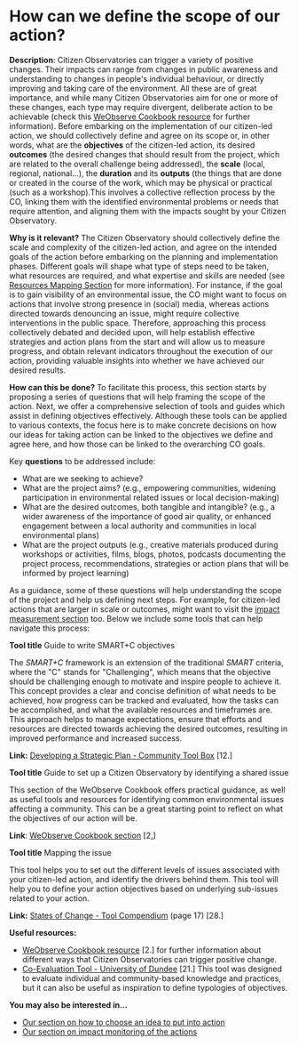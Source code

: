 # How can we define the scope of our action?

**Description**: Citizen Observatories can trigger a variety of positive changes. Their impacts can range from changes in public awareness and understanding to changes in people's individual behaviour, or directly improving and taking care of the environment. All these are of great importance, and while many Citizen Observatories aim for one or more of these changes, each type may require divergent, deliberate action to be achievable (check this [WeObserve Cookbook resource](https://www.weobserve.eu/wo-cookbook/by-triggering-change/) for further information). Before embarking on the implementation of our citizen-led action, we should collectively define and agree on its scope or, in other words, what are the **objectives** of the citizen-led action, its desired **outcomes** (the desired changes that should result from the project, which are related to the overall challenge being addressed), the **scale** (local, regional, national…), the **duration** and its **outputs** (the things that are done or created in the course of the work, which may be physical or practical (such as a workshop).This involves a collective reflection process by the CO, linking them with the identified environmental problems or needs that require attention, and aligning them with the impacts sought by your Citizen Observatory.

**Why is it relevant?** The Citizen Observatory should collectively define the scale and complexity of the citizen-led action, and agree on the intended goals of the action before embarking on the planning and implementation phases. Different goals will shape what type of steps need to be taken, what resources are required, and what expertise and skills are needed (see [Resources Mapping Section](broken-reference) for more information). For instance, if the goal is to gain visibility of an environmental issue, the CO might want to focus on actions that involve strong presence in (social) media, whereas actions directed towards denouncing an issue, might require collective interventions in the public space. Therefore, approaching this process collectively debated and decided upon, will help establish effective strategies and action plans from the start and will allow us to measure progress, and obtain relevant indicators throughout the execution of our action, providing valuable insights into whether we have achieved our desired results.

**How can this be done?** To facilitate this process, this section starts by proposing a series of questions that will help framing the scope of the action. Next, we offer a comprehensive selection of tools and guides which assist in defining objectives effectively. Although these tools can be applied to various contexts, the focus here is to make concrete decisions on how our ideas for taking action can be linked to the objectives we define and agree here, and how those can be linked to the overarching CO goals.

Key **questions** to be addressed include:

* What are we seeking to achieve?
* What are the project aims? (e.g., empowering communities, widening participation in environmental related issues or local decision-making)
* What are the desired outcomes, both tangible and intangible? (e.g., a wider awareness of the importance of good air quality, or enhanced engagement between a local authority and communities in local environmental plans)
* What are the project outputs (e.g., creative materials produced during workshops or activities, films, blogs, photos, podcasts documenting the project process, recommendations, strategies or action plans that will be informed by project learning)

As a guidance, some of these questions will help understanding the scope of the project and help us defining next steps. For example, for citizen-led actions that are larger in scale or outcomes, might want to visit the [impact measurement section](broken-reference) too. Below we include some tools that can help navigate this process:

**Tool title** Guide to write SMART+C objectives

The _SMART+C_ framework is an extension of the traditional _SMART_ criteria, where the "C" stands for "Challenging", which means that the objective should be challenging enough to motivate and inspire people to achieve it. This concept provides a clear and concise definition of what needs to be achieved, how progress can be tracked and evaluated, how the tasks can be accomplished, and what the available resources and timeframes are. This approach helps to manage expectations, ensure that efforts and resources are directed towards achieving the desired outcomes, resulting in improved performance and increased success.

**Link:** [Developing a Strategic Plan - Community Tool Box](https://ctb.ku.edu/en/table-of-contents/structure/strategic-planning/create-objectives/main) \[12.]

**Tool title** Guide to set up a Citizen Observatory by identifying a shared issue

This section of the WeObserve Cookbook offers practical guidance, as well as useful tools and resources for identifying common environmental issues affecting a community. This can be a great starting point to reflect on what the objectives of our action will be.

**Link**: [WeObserve Cookbook section](https://www.weobserve.eu/wo-cookbook/i-want-to-set-up-a-citizen-observatory-to-identify-a-shared-issue/) \[2[.](broken-reference)]

**Tool title** Mapping the issue

This tool helps you to set out the different levels of issues associated with your citizen-led action, and identify the drivers behind them. This tool will help you to define your action objectives based on underlying sub-issues related to your action.

**Link:** [States of Change - Tool Compendium](https://states-of-change.org/assets/downloads/SoC_Tool_Compendium_Victoria.pdf) (page 17) \[28.]

**Useful resources:**

* [WeObserve Cookbook resource](https://www.weobserve.eu/wo-cookbook/by-triggering-change/) \[2.] for further information about different ways that Citizen Observatories can trigger positive change.
* [Co-Evaluation Tool - University of Dundee](https://discovery.dundee.ac.uk/en/publications/co-evaluation-tool) \[21.] This tool was designed to evaluate individual and community-based knowledge and practices, but it can also be useful as inspiration to define typologies of objectives.

**You may also be interested in…**

* [Our section on how to choose an idea to put into action](broken-reference)
* [Our section on impact monitoring of the actions](broken-reference)
